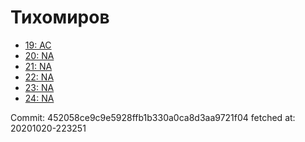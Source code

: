 # Тихомиров
- [19: AC](19.md)
- [20: NA](20.md)
- [21: NA](21.md)
- [22: NA](22.md)
- [23: NA](23.md)
- [24: NA](24.md)

Commit: 452058ce9c9e5928ffb1b330a0ca8d3aa9721f04
 fetched at: 20201020-223251
